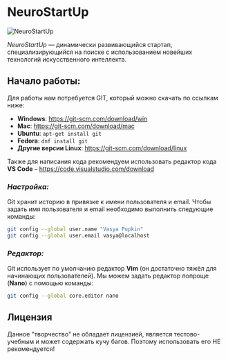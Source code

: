 # NeuroStartUp

![NeuroStartUp](https://camo.githubusercontent.com/c6727c717cad1e4820481abb87524f90782445c5/68747470733a2f2f692e696d6775722e636f6d2f495a4f525769492e706e67)

*NeuroStartUp* — динамически развивающийся стартап, специализирующийся на поиске с использованием новейших технологий искусственного интеллекта.

## Начало работы:
Для работы нам потребуется GIT, который можно скачать по ссылкам ниже:
* **Windows**: https://git-scm.com/download/win
* **Mac**: https://git-scm.com/download/mac
* **Ubuntu**: `apt-get install git`
* **Fedora**: `dnf install git`
* **Другие версии Linux**: https://git-scm.com/download/linux 

Также для написания кода рекомендуем использовать редактор кода **VS Code** – https://code.visualstudio.com/download

### *Настройка:*
Git хранит историю в привязке к имени пользователя и email.
Чтобы задать имя пользователя и email необходимо выполнить
следующие команды:
```bash
git config --global user.name "Vasya Pupkin"
git config --global user.email vasya@localhost
```
### *Редактор:*
Git использует по умолчанию редактор **Vim** (он достаточно тяжёл для
начинающих пользователей).
Мы можем задать редактор попроще (**Nano**) с помощью команды:
```bash
git config --global core.editor nano
```
## Лицензия
Данное "творчество" не обладает лицензией, является тестово-учебным и может содержать кучу багов. Поэтому использовать его НЕ рекомендуется!